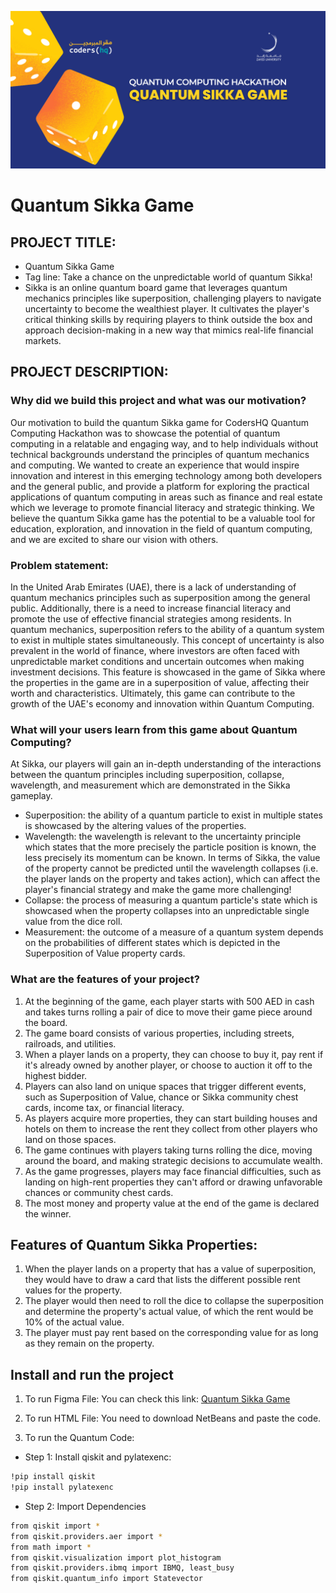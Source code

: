 ![](Resources/ZU-QU-Hackathon1.png) 

# Quantum Sikka Game

## PROJECT TITLE:
* Quantum Sikka Game
* Tag line: Take a chance on the unpredictable world of quantum Sikka!
* Sikka is an online quantum board game that leverages quantum mechanics principles like superposition, challenging players to navigate uncertainty to become the wealthiest player. It cultivates the player's critical thinking skills by requiring players to think outside the box and approach decision-making in a new way that mimics real-life financial markets.

## PROJECT DESCRIPTION:
### Why did we build this project and what was our motivation?
Our motivation to build the quantum Sikka game for CodersHQ Quantum Computing Hackathon was to showcase the potential of quantum computing in a relatable and engaging way, and to help individuals without technical backgrounds understand the principles of quantum mechanics and computing. We wanted to create an experience that would inspire innovation and interest in this emerging technology among both developers and the general public, and provide a platform for exploring the practical applications of quantum computing in areas such as finance and real estate which we leverage to promote financial literacy and strategic thinking. We believe the quantum Sikka game has the potential to be a valuable tool for education, exploration, and innovation in the field of quantum computing, and we are excited to share our vision with others.

### Problem statement:
In the United Arab Emirates (UAE), there is a lack of understanding of quantum mechanics principles such as superposition among the general public. Additionally, there is a need to increase financial literacy and promote the use of effective financial strategies among residents. In quantum mechanics, superposition refers to the ability of a quantum system to exist in multiple states simultaneously. This concept of uncertainty is also prevalent in the world of finance, where investors are often faced with unpredictable market conditions and uncertain outcomes when making investment decisions. This feature is showcased in the game of Sikka where the properties in the game are in a superposition of value, affecting their worth and characteristics. Ultimately, this game can contribute to the growth of the UAE's economy and innovation within Quantum Computing.

### What will your users learn from this game about Quantum Computing? 
At Sikka, our players will gain an in-depth understanding of the interactions between the quantum principles including superposition, collapse, wavelength, and measurement which are demonstrated in the Sikka gameplay. 
* Superposition: the ability of a quantum particle to exist in multiple states is showcased by the altering values of the properties.
* Wavelength: the wavelength is relevant to the uncertainty principle which states that the more precisely the particle position is known, the less precisely its momentum can be known. In terms of Sikka, the value of the property cannot be predicted until the wavelength collapses (i.e. the player lands on the property and takes action), which can affect the player's financial strategy and make the game more challenging!
* Collapse: the process of measuring a quantum particle's state which is showcased when the property collapses into an unpredictable single value from the dice roll.
* Measurement: the outcome of a measure of a quantum system depends on the probabilities of different states which is depicted in the Superposition of Value property cards.

### What are the features of your project?
1) At the beginning of the game, each player starts with 500 AED in cash and takes turns rolling a pair of dice to move their game piece around the board.
2) The game board consists of various properties, including streets, railroads, and utilities. 
3) When a player lands on a property, they can choose to buy it, pay rent if it's already owned by another player, or choose to auction it off to the highest bidder.
4) Players can also land on unique spaces that trigger different events, such as Superposition of Value, chance or Sikka community chest cards, income tax, or financial literacy.
5) As players acquire more properties, they can start building houses and hotels on them to increase the rent they collect from other players who land on those spaces.
6) The game continues with players taking turns rolling the dice, moving around the board, and making strategic decisions to accumulate wealth.
7) As the game progresses, players may face financial difficulties, such as landing on high-rent properties they can't afford or drawing unfavorable chances or community chest cards.
8) The most money and property value at the end of the game is declared the winner.

## Features of Quantum Sikka Properties:
1) When the player lands on a property that has a value of superposition, they would have to draw a card that lists the different possible rent values for the property.
2) The player would then need to roll the dice to collapse the superposition and determine the property's actual value, of which the rent would be 10% of the actual value.
3) The player must pay rent based on the corresponding value for as long as they remain on the property.

## Install and run the project
1) To run Figma File: You can check this link: [Quantum Sikka Game](https://www.figma.com/proto/Pw7bHofXzoEEksgDaCFD7M/Quantum-Sikka-Game?node-id=2%3A2&scaling=scale-down&page-id=0%3A1&starting-point-node-id=2%3A2)

2) To run HTML File: You need to download NetBeans and paste the code.

3) To run the Quantum Code:
* Step 1: Install qiskit and pylatexenc:
```bash
!pip install qiskit
!pip install pylatexenc
```
* Step 2: Import Dependencies
```bash
from qiskit import *
from qiskit.providers.aer import *
from math import *
from qiskit.visualization import plot_histogram
from qiskit.providers.ibmq import IBMQ, least_busy
from qiskit.quantum_info import Statevector
```

